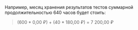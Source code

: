 Например, месяц хранения результатов тестов суммарной продолжительностью 640 часов будет стоить:

> (600 * 0,00&nbsp;₽) + (40 * 180,00&nbsp;₽) = 7&nbsp;200,00&nbsp;₽